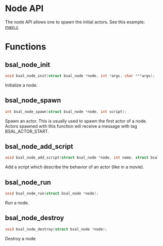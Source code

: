 # Node API

The node API allows one to spawn the initial actors.
See this example: [main.c](../examples/remote_spawn/main.c)

# Functions

## bsal_node_init

```C
void bsal_node_init(struct bsal_node *node, int *argc, char ***argv);
```

Initialize a node.

## bsal_node_spawn

```C
int bsal_node_spawn(struct bsal_node *node, int script);
```

Spawn an actor. This is usually used to spawn the first actor of a node.
Actors spawned with this function will receive a message with tag BSAL_ACTOR_START.

## bsal_node_add_script

```C
void bsal_node_add_script(struct bsal_node *node, int name, struct bsal_script *script);
```

Add a script which describe the behavior of an actor (like in a movie).

## bsal_node_run

```C
void bsal_node_run(struct bsal_node *node);
```

Run a node.

## bsal_node_destroy

```C
void bsal_node_destroy(struct bsal_node *node);
```

Destroy a node
